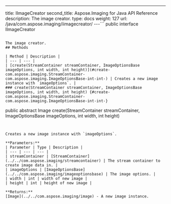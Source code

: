 ---
title: IImageCreator
second_title: Aspose.Imaging for Java API Reference
description: The image creator.
type: docs
weight: 127
url: /java/com.aspose.imaging/iimagecreator/
---```
public interface IImageCreator
```

The image creator.
## Methods

| Method | Description |
| --- | --- |
| [create(StreamContainer streamContainer, ImageOptionsBase imageOptions, int width, int height)](#create-com.aspose.imaging.StreamContainer-com.aspose.imaging.ImageOptionsBase-int-int-) | Creates a new image instance with `imageOptions`. |
### create(StreamContainer streamContainer, ImageOptionsBase imageOptions, int width, int height) {#create-com.aspose.imaging.StreamContainer-com.aspose.imaging.ImageOptionsBase-int-int-}
```
public abstract Image create(StreamContainer streamContainer, ImageOptionsBase imageOptions, int width, int height)
```


Creates a new image instance with `imageOptions`.

**Parameters:**
| Parameter | Type | Description |
| --- | --- | --- |
| streamContainer | [StreamContainer](../../com.aspose.imaging/streamcontainer) | The stream container to create image data in. |
| imageOptions | [ImageOptionsBase](../../com.aspose.imaging/imageoptionsbase) | The image options. |
| width | int | width of new image |
| height | int | height of new image |

**Returns:**
[Image](../../com.aspose.imaging/image) - A new image instance.
